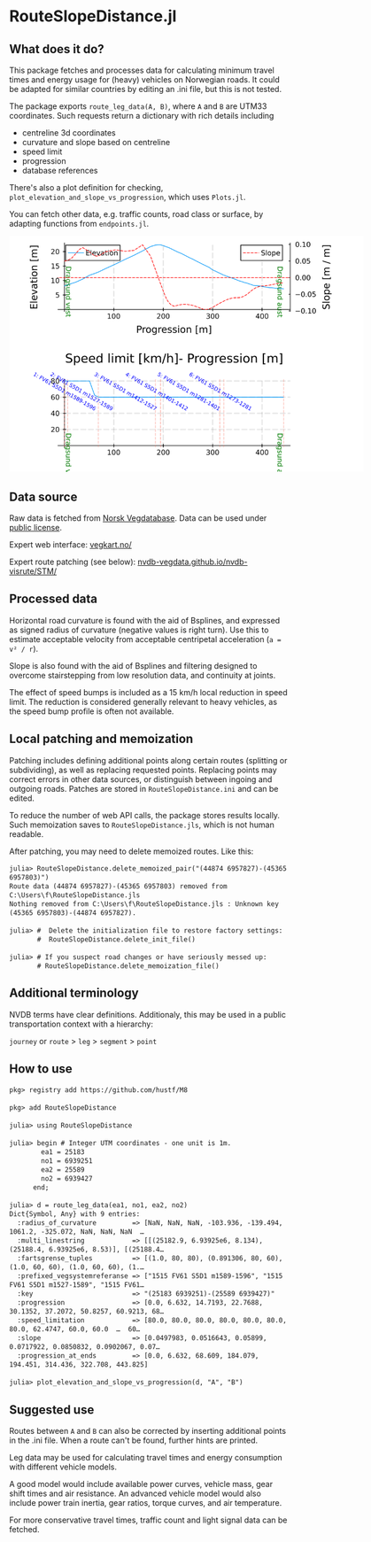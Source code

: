 # RouteSlopeDistance.jl

## What does it do?
This package fetches and processes data for calculating minimum travel times and energy usage for (heavy) vehicles on Norwegian roads. It could be adapted for similar countries by editing an .ini file, but this is not tested.

The package exports `route_leg_data(A, B)`, where `A` and `B` are UTM33 coordinates. Such requests return a dictionary with rich details including 
- centreline 3d coordinates
- curvature and slope based on centreline
- speed limit
- progression
- database references

There's also a plot definition for checking, `plot_elevation_and_slope_vs_progression`, which uses `Plots.jl`.

You can fetch other data, e.g. traffic counts, road class or surface, by adapting functions from `endpoints.jl`.

<img src="resource/plot.svg" alt = "plot" style="display: inline-block; margin: 0 auto; max-width: 640px">

## Data source
Raw data is fetched from [Norsk Vegdatabase](https://nvdb.atlas.vegvesen.no/). Data can be used under [public license](https://data.norge.no/nlod/no/1.0).

Expert web interface: [vegkart.no/](https://vegkart.atlas.vegvesen.no/)

Expert route patching (see below): [nvdb-vegdata.github.io/nvdb-visrute/STM/](https://nvdb-vegdata.github.io/nvdb-visrute/STM/)

## Processed data
Horizontal road curvature is found with the aid of Bsplines, and expressed as signed radius of curvature (negative values is right turn). Use this to estimate acceptable velocity from acceptable centripetal acceleration (`a = v² / r`).

Slope is also found with the aid of Bsplines and filtering designed to overcome stairstepping from low resolution data, and continuity at joints.

The effect of speed bumps is included as a 15 km/h local reduction in speed limit. The reduction is considered generally relevant to heavy vehicles, as the speed bump profile is often not available.

## Local patching and memoization

Patching includes defining additional points along certain routes (splitting or subdividing), as well as replacing requested points. Replacing points may correct errors in other data sources, or distinguish between ingoing and outgoing roads. Patches are stored in `RouteSlopeDistance.ini` and can be edited.

To reduce the number of web API calls, the package stores results locally. Such memoization saves to `RouteSlopeDistance.jls`, which is not human readable.

After patching, you may need to delete memoized routes. Like this:

```
julia> RouteSlopeDistance.delete_memoized_pair("(44874 6957827)-(45365 6957803)")
Route data (44874 6957827)-(45365 6957803) removed from C:\Users\f\RouteSlopeDistance.jls
Nothing removed from C:\Users\f\RouteSlopeDistance.jls : Unknown key (45365 6957803)-(44874 6957827).

julia> #  Delete the initialization file to restore factory settings:
       #  RouteSlopeDistance.delete_init_file()

julia> # If you suspect road changes or have seriously messed up:
       # RouteSlopeDistance.delete_memoization_file()

```


## Additional terminology

NVDB terms have clear definitions. Additionaly, this may be used in a public transportation context with a hierarchy:

`journey` or `route` > `leg` > `segment` > `point`

## How to use

```
pkg> registry add https://github.com/hustf/M8

pkg> add RouteSlopeDistance

julia> using RouteSlopeDistance

julia> begin # Integer UTM coordinates - one unit is 1m.
        ea1 = 25183
        no1 = 6939251
        ea2 = 25589
        no2 = 6939427
      end;

julia> d = route_leg_data(ea1, no1, ea2, no2)
Dict{Symbol, Any} with 9 entries:
  :radius_of_curvature         => [NaN, NaN, NaN, -103.936, -139.494, 1061.2, -325.072, NaN, NaN, NaN  …
  :multi_linestring            => [[(25182.9, 6.93925e6, 8.134), (25188.4, 6.93925e6, 8.53)], [(25188.4…
  :fartsgrense_tuples          => [(1.0, 80, 80), (0.891306, 80, 60), (1.0, 60, 60), (1.0, 60, 60), (1.…
  :prefixed_vegsystemreferanse => ["1515 FV61 S5D1 m1589-1596", "1515 FV61 S5D1 m1527-1589", "1515 FV61…
  :key                         => "(25183 6939251)-(25589 6939427)"
  :progression                 => [0.0, 6.632, 14.7193, 22.7688, 30.1352, 37.2072, 50.8257, 60.9213, 68…
  :speed_limitation            => [80.0, 80.0, 80.0, 80.0, 80.0, 80.0, 80.0, 62.4747, 60.0, 60.0  …  60…
  :slope                       => [0.0497983, 0.0516643, 0.05899, 0.0717922, 0.0850832, 0.0902067, 0.07…
  :progression_at_ends         => [0.0, 6.632, 68.609, 184.079, 194.451, 314.436, 322.708, 443.825]

julia> plot_elevation_and_slope_vs_progression(d, "A", "B")
```

## Suggested use
Routes between `A` and `B` can also be corrected by inserting additional points in the .ini file. When a route can't be found, further hints are printed.

Leg data may be used for calculating travel times and energy consumption with different vehicle models.

A good model would include available power curves, vehicle mass, gear shift times and air resistance. An advanced vehicle model would 
also include power train inertia, gear ratios, torque curves, and air temperature. 

For more conservative travel times, traffic count and light signal data can be fetched. 
